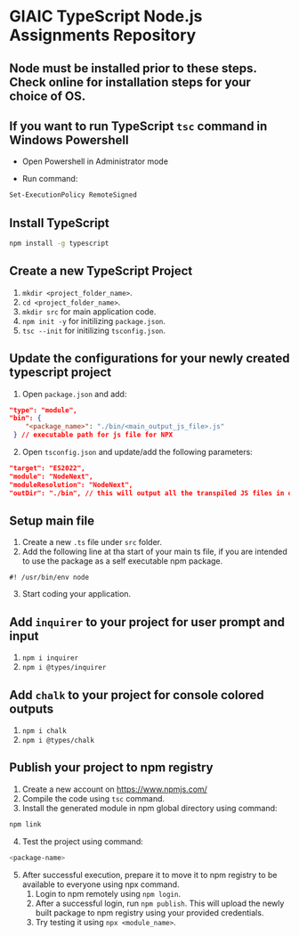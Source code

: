 # GIAIC TypeScript Node.js Assignments Repository

## Node must be installed prior to these steps. Check online for installation steps for your choice of OS.

## If you want to run TypeScript `tsc` command in Windows Powershell

- Open Powershell in Administrator mode

- Run command:

```bash
Set-ExecutionPolicy RemoteSigned
```

## Install TypeScript

```bash
npm install -g typescript
```

## Create a new TypeScript Project

1. `mkdir <project_folder_name>`.
1. `cd <project_folder_name>`.
1. `mkdir src` for main application code.
1. `npm init -y` for initilizing `package.json`.
1. `tsc --init` for initilizing `tsconfig.json`.

## Update the configurations for your newly created typescript project

1. Open `package.json` and add:

```json
"type": "module",
"bin": {
    "<package_name>": "./bin/<main_output_js_file>.js"
 } // executable path for js file for NPX
```

2. Open `tsconfig.json` and update/add the following parameters:

```json
"target": "ES2022",
"module": "NodeNext",
"moduleResolution": "NodeNext",
"outDir": "./bin", // this will output all the transpiled JS files in outdir folder.
```

## Setup main file

1. Create a new `.ts` file under `src` folder.
1. Add the following line at tha start of your main ts file, if you are intended to use the package as a self executable npm package.

```
#! /usr/bin/env node
```

3. Start coding your application.

## Add `inquirer` to your project for user prompt and input

1. `npm i inquirer`
2. `npm i @types/inquirer`

## Add `chalk` to your project for console colored outputs

1. `npm i chalk`
2. `npm i @types/chalk`

## Publish your project to npm registry

1. Create a new account on <https://www.npmjs.com/>
1. Compile the code using `tsc` command.
1. Install the generated module in npm global directory using command:

```bash
npm link
```

4. Test the project using command:

```bash
<package-name>
```

5. After successful execution, prepare it to move it to npm registry to be available to everyone using npx command.
    1. Login to npm remotely using `npm login`.
    2. After a successful login, run `npm publish`. This will upload the newly built package to npm registry using your provided credentials.
    3. Try testing it using `npx <module_name>`.
